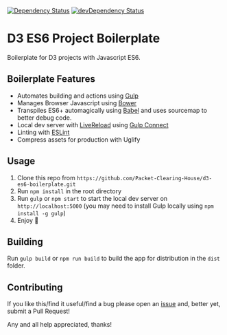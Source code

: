 [![Dependency Status](https://david-dm.org/Packet-Clearing-House/d3-es6-boilerplate.svg)](https://david-dm.org/Packet-Clearing-House/d3-es6-boilerplate) [![devDependency Status](https://david-dm.org/Packet-Clearing-House/d3-es6-boilerplate/dev-status.svg)](https://david-dm.org/Packet-Clearing-House/d3-es6-boilerplate#info=devDependencies)

# D3 ES6 Project Boilerplate

Boilerplate for D3 projects with Javascript ES6.

## Boilerplate Features

- Automates building and actions using [Gulp](http://gulpjs.com/)
- Manages Browser Javascript using [Bower](http://bower.io/)
- Transpiles ES6+ automagically using [Babel](https://babeljs.io/) and uses sourcemap to better debug code.
- Local dev server with [LiveReload](http://livereload.com/) using [Gulp Connect](https://github.com/avevlad/gulp-connect)
- Linting with [ESLint](http://eslint.org/)
- Compress assets for production with Uglify

## Usage

1. Clone this repo from `https://github.com/Packet-Clearing-House/d3-es6-boilerplate.git`
2. Run `npm install` in the root directory
3. Run `gulp` or `npm start` to start the local dev server on `http://localhost:5000` (you may need to install Gulp locally using `npm install -g gulp`)
4. Enjoy 🍻

## Building

Run `gulp build` or `npm run build` to build the app for distribution in the `dist` folder.

## Contributing

If you like this/find it useful/find a bug please open an [issue](https://github.com/Packet-Clearing-House/d3-es6-boilerplate/issues) and, better yet, submit a Pull Request!

Any and all help appreciated, thanks!
